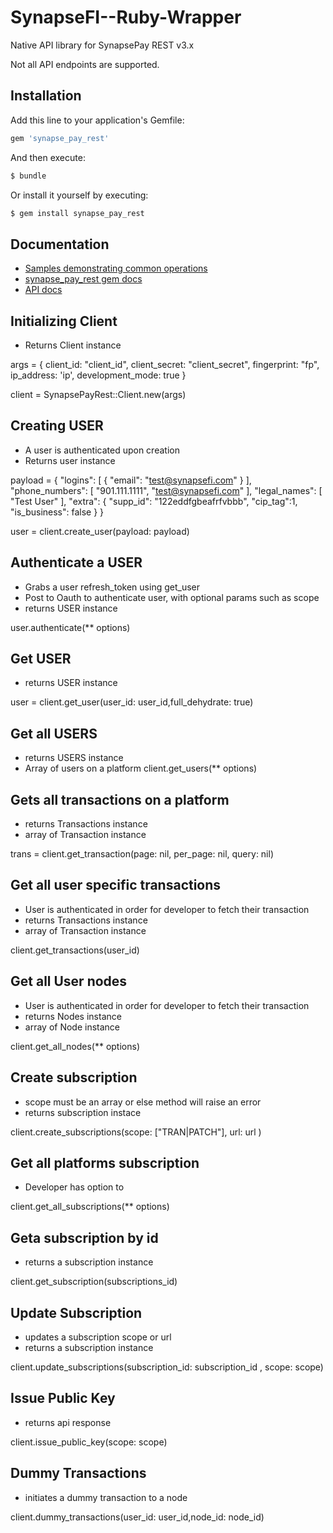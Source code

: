 # SynapseFI--Ruby-Wrapper

Native API library for SynapsePay REST v3.x

Not all API endpoints are supported.

## Installation

Add this line to your application's Gemfile:

```ruby
gem 'synapse_pay_rest'
```

And then execute:

```bash
$ bundle
```

Or install it yourself by executing:

```bash
$ gem install synapse_pay_rest
```
## Documentation

- [Samples demonstrating common operations](samples.md)
- [synapse_pay_rest gem docs](http://www.rubydoc.info/github/synapsepay/SynapsePayRest-Ruby)
- [API docs](http://docs.synapsefi.com/v3.1)

## Initializing Client

- Returns Client instance 

args = {
	client_id:        "client_id",
	client_secret:    "client_secret",
	fingerprint:      "fp",
	ip_address:       'ip',
	development_mode: true
}

client  = SynapsePayRest::Client.new(args) 

## Creating USER

- A user is authenticated upon creation
- Returns user instance 

payload = {
  "logins": [
    {
      "email": "test@synapsefi.com"
    }
  ],
  "phone_numbers": [
    "901.111.1111",
    "test@synapsefi.com"
  ],
  "legal_names": [
    "Test User"
  ],
  "extra": {
    "supp_id": "122eddfgbeafrfvbbb",
    "cip_tag":1,
    "is_business": false
  }
}

user = client.create_user(payload: payload) 

## Authenticate a USER

- Grabs a user refresh_token using get_user
- Post to Oauth to authenticate user, with optional params such as scope 
- returns USER instance 

user.authenticate(** options)

## Get USER
- returns USER instance 

user = client.get_user(user_id: user_id,full_dehydrate: true)

## Get all USERS 
-  returns USERS instance 
-  Array of users on a platform 
client.get_users(** options)

## Gets all transactions on a platform

- returns Transactions instance 
- array of Transaction instance

trans = client.get_transaction(page: nil, per_page: nil, query: nil)

## Get all user specific transactions 
- User is authenticated in order for developer to fetch their transaction
- returns Transactions instance 
- array of Transaction instance

client.get_transactions(user_id)

## Get all User nodes
- User is authenticated in order for developer to fetch their transaction
- returns Nodes instance 
- array of Node instance

client.get_all_nodes(** options)

## Create subscription
- scope must be an array or else method will raise an error
- returns subscription instace 

client.create_subscriptions(scope: ["TRAN|PATCH"], url: url )

## Get all platforms subscription
- Developer has option to 

client.get_all_subscriptions(** options)

## Geta subscription by id
- returns a subscription instance 

client.get_subscription(subscriptions_id)

## Update Subscription 

- updates a subscription scope or url 
- returns a subscription instance 

client.update_subscriptions(subscription_id: subscription_id , scope: scope)

## Issue Public Key
- returns api response 

client.issue_public_key(scope: scope)

## Dummy Transactions 

- initiates a dummy transaction to a node

client.dummy_transactions(user_id: user_id,node_id: node_id)




